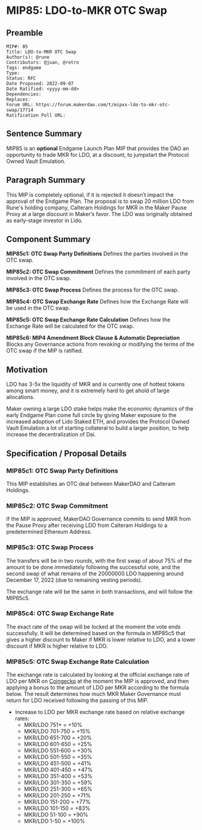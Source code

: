 # MIP85: LDO-to-MKR OTC Swap

## Preamble

```
MIP#: 85
Title: LDO-to-MKR OTC Swap
Author(s): @rune
Contributors: @juan, @retro
Tags: endgame
Type:
Status: RFC
Date Proposed: 2022-09-07
Date Ratified: <yyyy-mm-dd>
Dependencies:
Replaces:
Forum URL: https://forum.makerdao.com/t/mipxx-ldo-to-mkr-otc-swap/17714
Ratification Poll URL:
```

## Sentence Summary

MIP85 is an **optional** Endgame Launch Plan MIP that provides the DAO an opportunity to trade MKR for LDO, at a discount, to jumpstart the Protocol Owned Vault Emulation.

## Paragraph Summary

This MIP is completely optional, if it is rejected it doesn’t impact the approval of the Endgame Plan. The proposal is to swap 20 million LDO from Rune's holding company, Calteram Holdings for MKR in the Maker Pause Proxy at a large discount in Maker’s favor. The LDO was originally obtained as early-stage investor in Lido.

## Component Summary

**MIP85c1: OTC Swap Party Definitions**
Defines the parties involved in the OTC swap.

**MIP85c2: OTC Swap Commitment**
Defines the commitment of each party involved in the OTC swap.

**MIP85c3: OTC Swap Process**
Defines the process for the OTC swap.

**MIP85c4: OTC Swap Exchange Rate** Defines how the Exchange Rate will be used in the OTC swap.

**MIP85c5: OTC Swap Exchange Rate Calculation**
Defines how the Exchange Rate will be calculated for the OTC swap.

**MIP85c6: MIP4 Amendment Block Clause & Automatic Depreciation** Blocks any Governance actions from revoking or modifying the terms of the OTC swap if the MIP is ratified.

## Motivation

LDO has 3-5x the liquidity of MKR and is currently one of hottest tokens among smart money, and it is extremely hard to get ahold of large allocations.

Maker owning a large LDO stake helps make the economic dynamics of the early Endgame Plan come full circle by giving Maker exposure to the increased adoption of Lido Staked ETH, and provides the Protocol Owned Vault Emulation a lot of starting collateral to build a larger position, to help increase the decentralization of Dai.

## Specification / Proposal Details

### MIP85c1: OTC Swap Party Definitions

This MIP establishes an OTC deal between MakerDAO and Calteram Holdings.

### MIP85c2: OTC Swap Commitment

If the MIP is approved, MakerDAO Governance commits to send MKR from the Pause Proxy after receiving LDO from Calteram Holdings to a predetermined Ethereum Address.

### MIP85c3: OTC Swap Process

The transfers will be in two rounds, with the first swap of about 75% of the amount to be done immediately following the successful vote, and the second swap of what remains of the 20000000 LDO happening around December 17, 2022 (due to remaining vesting periods).

The exchange rate will be the same in both transactions, and will follow the MIP85c5.

### MIP85c4: OTC Swap Exchange Rate

The exact rate of the swap will be locked at the moment the vote ends successfully. It will be determined based on the formula in MIP85c5 that gives a higher discount to Maker if MKR is lower relative to LDO, and a lower discount if MKR is higher relative to LDO.

### MIP85c5: OTC Swap Exchange Rate Calculation

The exchange rate is calculated by looking at the official exchange rate of LDO per MKR on [Coingecko](https://www.coingecko.com/) at the moment the MIP is approved, and then applying a bonus to the amount of LDO per MKR according to the formula below. The result determines how much MKR Maker Governance must return for LDO received following the passing of this MIP.

* Increase to LDO per MKR exchange rate based on relative exchange rates:
    * MKR/LDO 751+ = +10%
    * MKR/LDO 701-750 = +15%
    * MKR/LDO 651-700 = +20%
    * MKR/LDO 601-650 = +25%
    * MKR/LDO 551-600 = +30%
    * MKR/LDO 501-550 = +35%
    * MKR/LDO 451-500 = +41%
    * MKR/LDO 401-450 = +47%
    * MKR/LDO 351-400 = +53%
    * MKR/LDO 301-350 = +59%
    * MKR/LDO 251-300 = +65%
    * MKR/LDO 201-250 = +71%
    * MKR/LDO 151-200 = +77%
    * MKR/LDO 101-150 = +83%
    * MKR/LDO 51-100 = +90%
    * MKR/LDO 1-50 = +100%
